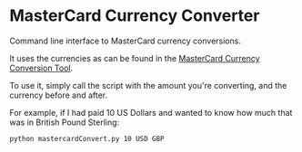 MasterCard Currency Converter
=============================

Command line interface to MasterCard currency conversions.

It uses the currencies as can be found in the [MasterCard Currency Conversion Tool](https://www.mastercard.com/global/currencyconversion/index.html).

To use it, simply call the script with the amount you're converting, and the currency before and after.

For example, if I had paid 10 US Dollars and wanted to know how much that was in British Pound Sterling:

```shell
python mastercardConvert.py 10 USD GBP
```
